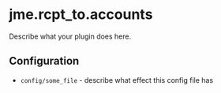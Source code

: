 jme.rcpt_to.accounts
========

Describe what your plugin does here.

Configuration
-------------

* `config/some_file` - describe what effect this config file has
